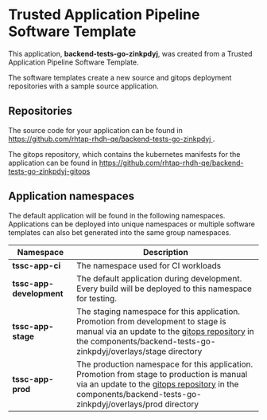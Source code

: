 # Trusted Application Pipeline Software Template

This application, **backend-tests-go-zinkpdyj**, was created from a Trusted Application Pipeline Software Template.

The software templates create a new source and gitops deployment repositories with a sample source application. 

## Repositories

The source code for your application can be found in [https://github.com/rhtap-rhdh-qe/backend-tests-go-zinkpdyj ](https://github.com/rhtap-rhdh-qe/backend-tests-go-zinkpdyj ).
 
The gitops repository, which contains the kubernetes manifests for the application can be found in 
[https://github.com/rhtap-rhdh-qe/backend-tests-go-zinkpdyj-gitops ](https://github.com/rhtap-rhdh-qe/backend-tests-go-zinkpdyj-gitops ) 

## Application namespaces 

The default application will be found in the following namespaces. Applications can be deployed into unique namespaces or multiple software templates can also bet generated into the same group namespaces.  

|  Namespace   |  Description   |  
| -------- | -------- |
| **tssc-app-ci** | The namespace used for CI workloads |
| **tssc-app-development** | The default application during development. Every build will be deployed to this namespace for testing. |
| **tssc-app-stage** | The staging namespace for this application. Promotion from development to stage is manual via an update to the [gitops repository](https://github.com/rhtap-rhdh-qe/backend-tests-go-zinkpdyj-gitops ) in the components/backend-tests-go-zinkpdyj/overlays/stage directory |
| **tssc-app-prod** | The production namespace for this application. Promotion from stage to production is manual via an update to the [gitops repository](https://github.com/rhtap-rhdh-qe/backend-tests-go-zinkpdyj-gitops ) in the components/backend-tests-go-zinkpdyj/overlays/prod directory |